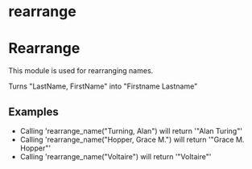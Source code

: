 # rearrange

Rearrange 
==================

This module is used for rearranging names.

Turns "LastName, FirstName" into "Firstname Lastname"

## Examples
* Calling 'rearrange_name("Turning, Alan") will return '"Alan Turing"'
* Calling 'rearrange_name("Hopper, Grace M.") will return '"Grace M. Hopper"'
* Calling 'rearrange_name("Voltaire") will return '"Voltaire"'

